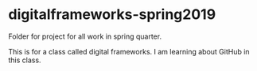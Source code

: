 # digitalframeworks-spring2019
Folder for project for all work in spring quarter.

This is for a class called digital frameworks. I am learning about GitHub in this class. 
